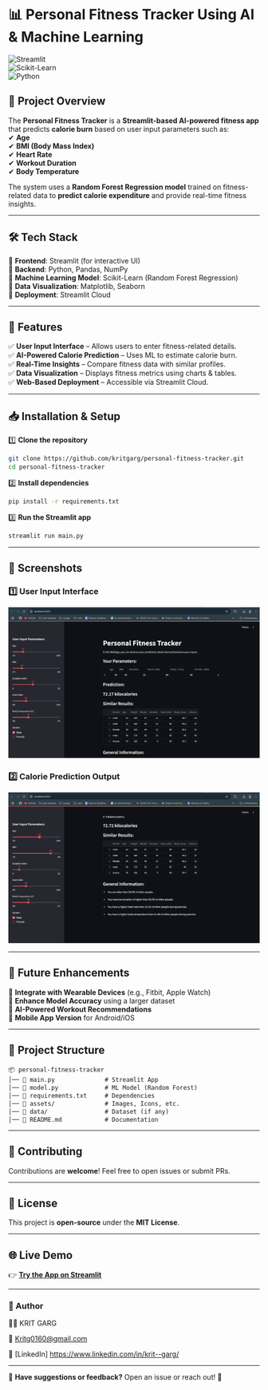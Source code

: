 # 📊 Personal Fitness Tracker Using AI & Machine Learning  

![Streamlit](https://img.shields.io/badge/Made_with-Streamlit-red?style=for-the-badge)  
![Scikit-Learn](https://img.shields.io/badge/Machine_Learning-Scikit--Learn-yellow?style=for-the-badge)  
![Python](https://img.shields.io/badge/Python-3.8+-blue?style=for-the-badge)  

## 🎯 Project Overview  
The **Personal Fitness Tracker** is a **Streamlit-based AI-powered fitness app** that predicts **calorie burn** based on user input parameters such as:  
✔ **Age**  
✔ **BMI (Body Mass Index)**  
✔ **Heart Rate**  
✔ **Workout Duration**  
✔ **Body Temperature**  

The system uses a **Random Forest Regression model** trained on fitness-related data to **predict calorie expenditure** and provide real-time fitness insights.  

---

## 🛠 Tech Stack  
🔹 **Frontend**: Streamlit (for interactive UI)  
🔹 **Backend**: Python, Pandas, NumPy  
🔹 **Machine Learning Model**: Scikit-Learn (Random Forest Regression)  
🔹 **Data Visualization**: Matplotlib, Seaborn  
🔹 **Deployment**: Streamlit Cloud  

---

## 🚀 Features  
✅ **User Input Interface** – Allows users to enter fitness-related details.  
✅ **AI-Powered Calorie Prediction** – Uses ML to estimate calorie burn.  
✅ **Real-Time Insights** – Compare fitness data with similar profiles.  
✅ **Data Visualization** – Displays fitness metrics using charts & tables.  
✅ **Web-Based Deployment** – Accessible via Streamlit Cloud.  

---

## 📥 Installation & Setup  

1️⃣ **Clone the repository**  
```sh
git clone https://github.com/kritgarg/personal-fitness-tracker.git
cd personal-fitness-tracker
```

2️⃣ **Install dependencies**  
```sh
pip install -r requirements.txt
```

3️⃣ **Run the Streamlit app**  
```sh
streamlit run main.py
```

---

## 📸 Screenshots  
### **1️⃣ User Input Interface**  
![User Input](https://raw.githubusercontent.com/kritgarg/personal-fitness-tracker/main/images/image1.png)


### **2️⃣ Calorie Prediction Output**  
![Prediction](https://raw.githubusercontent.com/kritgarg/personal-fitness-tracker/main/images/image2.png)



---

## 🔮 Future Enhancements  
🔹 **Integrate with Wearable Devices** (e.g., Fitbit, Apple Watch)  
🔹 **Enhance Model Accuracy** using a larger dataset  
🔹 **AI-Powered Workout Recommendations**  
🔹 **Mobile App Version** for Android/iOS  

---

## 📂 Project Structure  
```plaintext
📦 personal-fitness-tracker
│── 📜 main.py              # Streamlit App
│── 📜 model.py             # ML Model (Random Forest)
│── 📜 requirements.txt     # Dependencies
│── 📂 assets/              # Images, Icons, etc.
│── 📂 data/                # Dataset (if any)
│── 📜 README.md            # Documentation
```

---

## 🤝 Contributing  
Contributions are **welcome**! Feel free to open issues or submit PRs.  

---

## 📜 License  
This project is **open-source** under the **MIT License**.  

---

## 🌐 Live Demo  
👉 **[Try the App on Streamlit](https://your-app-link.streamlit.app/)**  

---

### **👤 Author**  
👨‍💻  KRIT GARG 

📧 Kritg0160@gmail.com

🔗 [LinkedIn]  https://www.linkedin.com/in/krit--garg/

---

💬 **Have suggestions or feedback?** Open an issue or reach out! 🚀  
```
